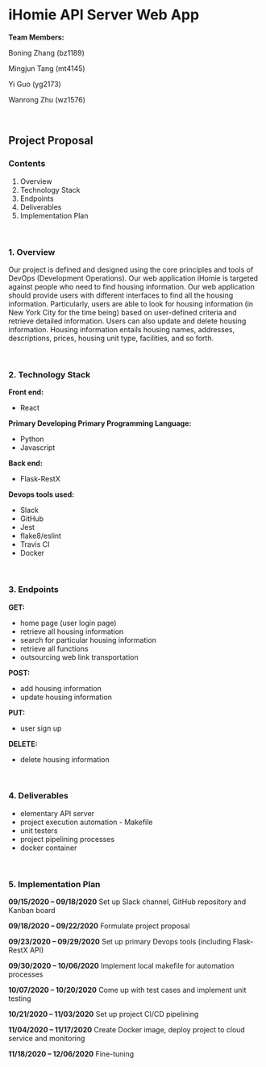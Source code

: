 # iHomie API Server Web App

**Team Members:**

Boning Zhang (bz1189)

Mingjun Tang (mt4145)

Yi Guo (yg2173)

Wanrong Zhu (wz1576)

<br/>

## Project Proposal

### Contents

1.	Overview
2.	Technology Stack	
3.	Endpoints	
4.	Deliverables	
5.	Implementation Plan	

<br/>

### 1. Overview

Our project is defined and designed using the core principles and tools of DevOps (Development Operations). Our web application iHomie is targeted against people who need to find housing information. Our web application should provide users with different interfaces to find all the housing information. Particularly, users are able to look for housing information (in New York City for the time being) based on user-defined criteria and retrieve detailed information. Users can also update and delete housing information. Housing information entails housing names, addresses, descriptions, prices, housing unit type, facilities, and so forth.

<br/>

### 2. Technology Stack

**Front end:**

- React

**Primary Developing Primary Programming Language:**

- Python
- Javascript

**Back end:**

- Flask-RestX

**Devops tools used:**

- Slack
- GitHub
- Jest
- flake8/eslint
- Travis CI
- Docker

<br/>

### 3. Endpoints

**GET:**

- home page (user login page)
- retrieve all housing information
- search for particular housing information
- retrieve all functions
- outsourcing web link transportation 

**POST:**

- add housing information	
- update housing information

**PUT:**

- user sign up

**DELETE:**

- delete housing information

<br/>

### 4. Deliverables

- elementary API server
- project execution automation - Makefile
- unit testers
- project pipelining processes
- docker container

<br/>

### 5. Implementation Plan

**09/15/2020 – 09/18/2020**  Set up Slack channel, GitHub repository and Kanban board

**09/18/2020 – 09/22/2020**  Formulate project proposal

**09/23/2020 – 09/29/2020**  Set up primary Devops tools (including Flask-RestX API)

**09/30/2020 – 10/06/2020**  Implement local makefile for automation processes

**10/07/2020 – 10/20/2020**  Come up with test cases and implement unit testing

**10/21/2020 – 11/03/2020**  Set up project CI/CD pipelining

**11/04/2020 – 11/17/2020**  Create Docker image, deploy project to cloud service and monitoring 

**11/18/2020 – 12/06/2020**  Fine-tuning

